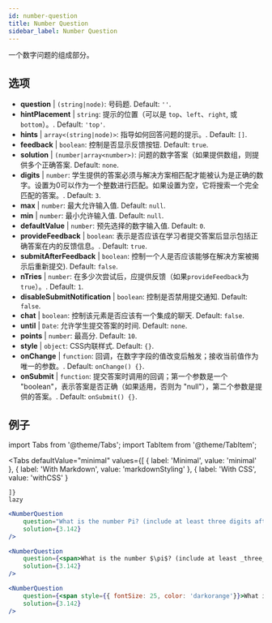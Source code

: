 ```yaml
---
id: number-question 
title: Number Question
sidebar_label: Number Question
---
```


一个数字问题的组成部分。

## 选项

* __question__ | `(string|node)`: 号码题. Default: `''`.
* __hintPlacement__ | `string`: 提示的位置（可以是 `top`、`left`、`right`, 或 `bottom`）。. Default: `'top'`.
* __hints__ | `array<(string|node)>`: 指导如何回答问题的提示。. Default: `[]`.
* __feedback__ | `boolean`: 控制是否显示反馈按钮. Default: `true`.
* __solution__ | `(number|array<number>)`: 问题的数字答案（如果提供数组，则提供多个正确答案. Default: `none`.
* __digits__ | `number`: 学生提供的答案必须与解决方案相匹配才能被认为是正确的数字。设置为0可以作为一个整数进行匹配。如果设置为空，它将搜索一个完全匹配的答案。. Default: `3`.
* __max__ | `number`: 最大允许输入值. Default: `null`.
* __min__ | `number`: 最小允许输入值. Default: `null`.
* __defaultValue__ | `number`: 预先选择的数字输入值. Default: `0`.
* __provideFeedback__ | `boolean`: 表示是否应该在学习者提交答案后显示包括正确答案在内的反馈信息。. Default: `true`.
* __submitAfterFeedback__ | `boolean`: 控制一个人是否应该能够在解决方案被揭示后重新提交). Default: `false`.
* __nTries__ | `number`: 在多少次尝试后，应提供反馈（如果`provideFeedback`为`true`）。. Default: `1`.
* __disableSubmitNotification__ | `boolean`: 控制是否禁用提交通知. Default: `false`.
* __chat__ | `boolean`: 控制该元素是否应该有一个集成的聊天. Default: `false`.
* __until__ | `Date`: 允许学生提交答案的时间. Default: `none`.
* __points__ | `number`: 最高分. Default: `10`.
* __style__ | `object`: CSS内联样式. Default: `{}`.
* __onChange__ | `function`: 回调，在数字字段的值改变后触发；接收当前值作为唯一的参数。. Default: `onChange() {}`.
* __onSubmit__ | `function`: 提交答案时调用的回调；第一个参数是一个 "boolean"，表示答案是否正确（如果适用，否则为 "null"），第二个参数是提供的答案。. Default: `onSubmit() {}`.


## 例子

import Tabs from '@theme/Tabs';
import TabItem from '@theme/TabItem';

<Tabs
    defaultValue="minimal"
    values={[
        { label: 'Minimal', value: 'minimal' },
        { label: 'With Markdown', value: 'markdownStyling' },
        { label: 'With CSS', value: 'withCSS' }
        
    ]}
    lazy
>

<TabItem value="minimal">

```jsx live
<NumberQuestion
    question="What is the number Pi? (include at least three digits after the decimal point)"
    solution={3.142}
/>
```
</TabItem>

<TabItem value="markdownStyling">

```jsx live
<NumberQuestion
    question={<span>What is the number $\pi$? (include at least _three_ digits after the decimal point)</span>}
    solution={3.142}
/>
```
</TabItem>

<TabItem value="withCSS">

```jsx live
<NumberQuestion
    question={<span style={{ fontSize: 25, color: 'darkorange'}}>What is the number PI - three digits after the period</span>}
    solution={3.142}
/>
```
</TabItem>

</Tabs>
